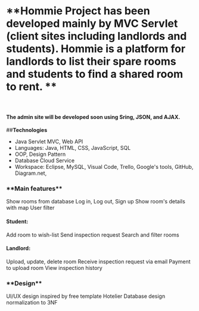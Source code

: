 <h1>**Hommie Project has been developed mainly by MVC Servlet (client sites including landlords and students).
Hommie is a platform for landlords to list their spare rooms and students to find a shared room to rent. **</h1>
<br>
<h4>The admin site will be developed soon using Sring, JSON, and AJAX.</h4>

##**Technologies**
- Java Servlet MVC, Web API
- Languages: Java, HTML, CSS, JavaScript, SQL
- OOP, Design Pattern
- Database Cloud Service 
- Workspace: Eclipse, MySQL, Visual Code, Trello, Google's tools, GitHub, Diagram.net, 


<h3>**Main features**</h3>
Show rooms from database
Log in, Log out, Sign up
Show room's details with map
User filter

<h4>Student:</h4>
Add room to wish-list
Send inspection request
Search and filter rooms

<h4>Landlord:</h4>
Upload, update, delete room
Receive inspection request via email
Payment to upload room 
View inspection history


<h3>**Design**</h3>
UI/UX design inspired by free template Hotelier 
Database design normalization to 3NF

